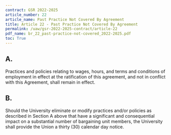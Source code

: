 ```yaml
---
contract: GSR 2022-2025
article_number: 22
article_name: Past Practice Not Covered By Agreement 
title: Article 22 - Past Practice Not Covered By Agreement 
permalink: /uaw/gsr-2022-2025-contract/article-22
pdf_name: br_22_past-practice-not-covered_2022-2025.pdf
toc: True
---
```



<div class="lvl2"><h2 class="inline-header">A.</h2> Practices and policies relating to wages, hours, and terms and conditions of employment in effect at the ratification of this agreement, and not in conflict with this Agreement, shall remain in effect.
</div><!-- End of level 2: A.-->
<div class="lvl2"><h2 class="inline-header">B.</h2> Should the University eliminate or modify practices and/or policies as described in Section A above that have a significant and consequential impact on a substantial number of bargaining unit members, the University shall provide the Union a thirty (30) calendar day notice.

</div><!-- End of level 2: B.-->
